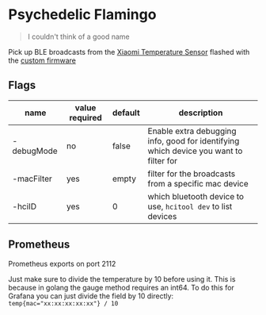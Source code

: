 # Psychedelic Flamingo

> I couldn't think of a good name

Pick up BLE broadcasts from the [Xiaomi Temperature Sensor](https://www.amazon.co.uk/Mi-Temperature-Humidity-Monitor-2/dp/B08C7KVDJW/ref=sr_1_5?keywords=xiaomi+temperature+sensor&qid=1655562676&sprefix=xiaomi+temp%2Caps%2C125&sr=8-5) flashed with the [custom firmware](https://github.com/atc1441/ATC_MiThermometer) 

## Flags

| name           | value required | default | description                                                                           |
|----------------|----------------|---------|---------------------------------------------------------------------------------------|
| -debugMode     | no             | false   | Enable extra debugging info, good for identifying which device you want to filter for |
| -macFilter     | yes            | empty   | filter for the broadcasts from a specific mac device                                  |
| -hciID         | yes            | 0       | which bluetooth device to use, `hcitool dev` to list devices                          |

## Prometheus

Prometheus exports on port 2112

Just make sure to divide the temperature by 10 before using it. This is because in golang the gauge method requires an int64.
To do this for Grafana you can just divide the field by 10 directly: `temp{mac="xx:xx:xx:xx:xx"} / 10`
